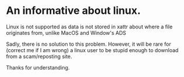 # An informative about linux.

Linux is not supported as data is not stored in xattr about where a file originates from, unlike MacOS and Window's ADS

Sadly, there is no solution to this problem. However, it will be rare for (correct me if I am wrong) a linux user to be stupid enough to download from a scam/reposting site.

Thanks for understanding.
